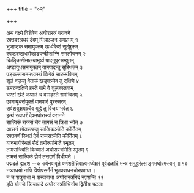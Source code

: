 +++
title = "०२"

+++
   
अथ वक्ष्ये विशेषेण अघोरास्त्रं वरानने  
रक्तवस्त्रधरं देवम् भिन्नाञ्जन समप्रभम् १  
भुजाष्टक समायुक्तम् ऊर्ध्वकेशं सुदंष्ट्रकम्  
स्पष्टदष्टाधरोष्ठाढ्यन्दीप्ताग्नि समलोचनम् २  
किङ्किणीमालयाभूष्यं पादनूपुरसम्युतम्  
अष्टायुधसमायुक्तम् वामपादन्तु सुस्थितम् ३  
पङ्कजासनमध्यस्थं त्रिणेत्रं चारुरूपिणम्  
शूलं वज्रन्तु वेताळं खड्गञ्चैव तु दक्षिणे ४  
डमरुन्दक्षिणे हस्ते वामे वै शूलहस्तकम्  
घण्टां खेटं कपालं च वामहस्ते समन्वितम् ५  
एवमायुधसंयुक्तं वामपादं पुरस्सरम्  
सर्वशत्रुक्षयञ्चैव युद्धे तु विजयं भवेत् ६  
इत्थं रूपधरं देवमघोरास्त्रं वरानने  
सात्विकं राजसं चैव तामसं च त्रिधा भवेत् ७  
आसनं श्वेतरूपन्तु सात्विकञ्चेति कीर्तितम्  
रक्तवर्णं स्थितं देवं राजसञ्चेति कीर्तितम् ८  
यानमार्गस्थितं रौद्रं तमोरूपमिति स्मृतम्  
तामसन्त्विति विख्यातं अघोरास्त्रमिति स्मृतम् ९  
तामसं सात्विकं ज्ञेयं तत्तद्वर्णं विधीयते ।  
पद्मदळे द्वादश --क ख्येनवावृते वर्णशतैन्निवात्वमध्येक्षरं पूर्वदळादि
मन्त्रं समुद्धरेत्साङ्गमघोरमस्त्रम् ॥ १०  
नव्याधयो नापि विषोपसर्गैर्न भूतप्रबाधनचोरप्रबाधा ।  
न च शत्रुबाधा न शस्त्रबाधा अघोरास्त्रमिदं स्पृशन्ति ११  
इति योगजे क्रियापादे अघोरास्त्रविधिर्नाम द्वितीयः पटलः
